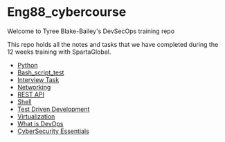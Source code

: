 # Eng88_cybercourse

Welcome to Tyree Blake-Bailey's DevSecOps training repo

This repo holds all the notes and tasks that we have completed during the 12 weeks training with SpartaGlobal.


* [ Python ](Python)
* [ Bash_script_test ](Bash_script_test)
* [ Interview Task](Interview_Tasks)
* [ Networking ](Networking)
* [ REST API ]( RESTAPI)
* [ Shell ]( Shell)
* [ Test Driven Development ](TDD_task)
* [ Virtualization ](Virtualization)
* [ What is DevOps ](What%20is%20DevOps)
* [ CyberSecurity Essentials ](CyberSecurity_Essentials)